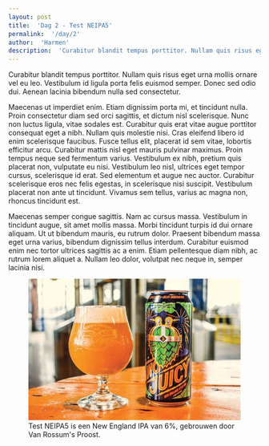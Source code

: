```yaml
---
layout: post
title:  'Dag 2 - Test NEIPA5'
permalink:  '/day/2'
author:  'Harmen'
description:  'Curabitur blandit tempus porttitor. Nullam quis risus eget urna mollis ornare vel eu leo. Vestibulum id ligula porta felis euismod semper. Donec sed odio dui. Aenean lacinia bibendum nulla sed consectetur.'
---
```

<p class='intro'><span class='dropcap'>C</span>urabitur blandit tempus porttitor. Nullam quis risus eget urna mollis ornare vel eu leo. Vestibulum id ligula porta felis euismod semper. Donec sed odio dui. Aenean lacinia bibendum nulla sed consectetur.</p>

Maecenas ut imperdiet enim. Etiam dignissim porta mi, et tincidunt nulla. Proin consectetur diam sed orci sagittis, et dictum nisl scelerisque. Nunc non luctus ligula, vitae sodales est. Curabitur quis erat vitae augue porttitor consequat eget a nibh. Nullam quis molestie nisi. Cras eleifend libero id enim scelerisque faucibus. Fusce tellus elit, placerat id sem vitae, lobortis efficitur arcu. Curabitur mattis nisl eget mauris pulvinar maximus. Proin tempus neque sed fermentum varius. Vestibulum ex nibh, pretium quis placerat non, vulputate eu nisi. Vestibulum leo nisl, ultrices eget tempor cursus, scelerisque id erat. Sed elementum et augue nec auctor. Curabitur scelerisque eros nec felis egestas, in scelerisque nisi suscipit. Vestibulum placerat non ante ut tincidunt. Vivamus sem tellus, varius ac magna non, rhoncus tincidunt est.

Maecenas semper congue sagittis. Nam ac cursus massa. Vestibulum in tincidunt augue, sit amet mollis massa. Morbi tincidunt turpis id dui ornare aliquam. Ut ut bibendum mauris, eu rutrum dolor. Praesent bibendum massa eget urna varius, bibendum dignissim tellus interdum. Curabitur euismod enim nec tortor ultrices sagittis ac a enim. Etiam pellentesque diam nibh, ac rutrum lorem aliquet a. Nullam leo dolor, volutpat nec neque in, semper lacinia nisi.

<figure><img src='/assets/img/day_2.jpg' alt=''/> <figcaption>Test NEIPA5 is een New England IPA van 6%, gebrouwen door Van Rossum's Proost.</figcaption></figure>

